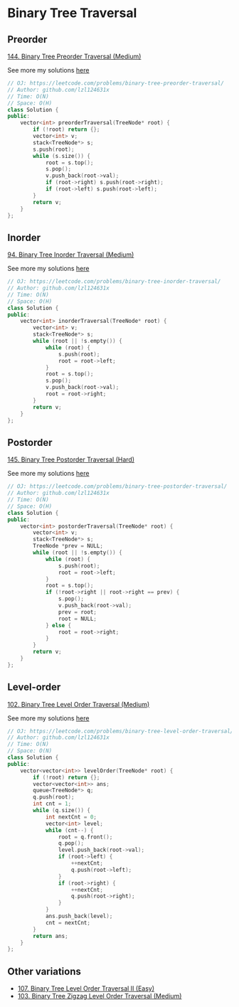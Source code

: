 # Binary Tree Traversal

## Preorder

[144. Binary Tree Preorder Traversal (Medium)](https://leetcode.com/problems/binary-tree-preorder-traversal/)

See more my solutions [here](../../leetcode/144.%20Binary%20Tree%20Preorder%20Traversal)

```cpp
// OJ: https://leetcode.com/problems/binary-tree-preorder-traversal/
// Author: github.com/lzl124631x
// Time: O(N)
// Space: O(H)
class Solution {
public:
    vector<int> preorderTraversal(TreeNode* root) {
        if (!root) return {};
        vector<int> v;
        stack<TreeNode*> s;
        s.push(root);
        while (s.size()) {
            root = s.top();
            s.pop();
            v.push_back(root->val);
            if (root->right) s.push(root->right);
            if (root->left) s.push(root->left);
        }
        return v;
    }
};
```

## Inorder

[94. Binary Tree Inorder Traversal (Medium)](https://leetcode.com/problems/binary-tree-inorder-traversal/)

See more my solutions [here](../../leetcode/94.%20Binary%20Tree%20Inorder%20Traversal)

```cpp
// OJ: https://leetcode.com/problems/binary-tree-inorder-traversal/
// Author: github.com/lzl124631x
// Time: O(N)
// Space: O(H)
class Solution {
public:
    vector<int> inorderTraversal(TreeNode* root) {
        vector<int> v;
        stack<TreeNode*> s;
        while (root || !s.empty()) {
            while (root) {
                s.push(root);
                root = root->left;
            }
            root = s.top();
            s.pop();
            v.push_back(root->val);
            root = root->right;
        }
        return v;
    }
};
```

## Postorder

[145. Binary Tree Postorder Traversal (Hard)](https://leetcode.com/problems/binary-tree-postorder-traversal/)

See more my solutions [here](../../leetcode/145.%20Binary%20Tree%20Postorder%20Traversal)

```cpp
// OJ: https://leetcode.com/problems/binary-tree-postorder-traversal/
// Author: github.com/lzl124631x
// Time: O(N)
// Space: O(H)
class Solution {
public:
    vector<int> postorderTraversal(TreeNode* root) {
        vector<int> v;
        stack<TreeNode*> s;
        TreeNode *prev = NULL;
        while (root || !s.empty()) {
            while (root) {
                s.push(root);
                root = root->left;
            }
            root = s.top();
            if (!root->right || root->right == prev) {
                s.pop();
                v.push_back(root->val);
                prev = root;
                root = NULL;
            } else {
                root = root->right;
            }
        }
        return v;
    }
};
```

## Level-order

[102. Binary Tree Level Order Traversal (Medium)](https://leetcode.com/problems/binary-tree-level-order-traversal/)

See more my solutions [here](../../leetcode/102.%20Binary%20Tree%20Level%20Order%20Traversal)

```cpp
// OJ: https://leetcode.com/problems/binary-tree-level-order-traversal/
// Author: github.com/lzl124631x
// Time: O(N)
// Space: O(N)
class Solution {
public:
    vector<vector<int>> levelOrder(TreeNode* root) {
        if (!root) return {};
        vector<vector<int>> ans;
        queue<TreeNode*> q;
        q.push(root);
        int cnt = 1;
        while (q.size()) {
            int nextCnt = 0;
            vector<int> level;
            while (cnt--) {
                root = q.front();
                q.pop();
                level.push_back(root->val);
                if (root->left) {
                    ++nextCnt;
                    q.push(root->left);
                }
                if (root->right) {
                    ++nextCnt;
                    q.push(root->right);
                }
            }
            ans.push_back(level);
            cnt = nextCnt;
        }
        return ans;
    }
};
```

## Other variations

* [107. Binary Tree Level Order Traversal II (Easy)](https://leetcode.com/problems/binary-tree-level-order-traversal-ii/)
* [103. Binary Tree Zigzag Level Order Traversal (Medium)](https://leetcode.com/problems/binary-tree-zigzag-level-order-traversal/)